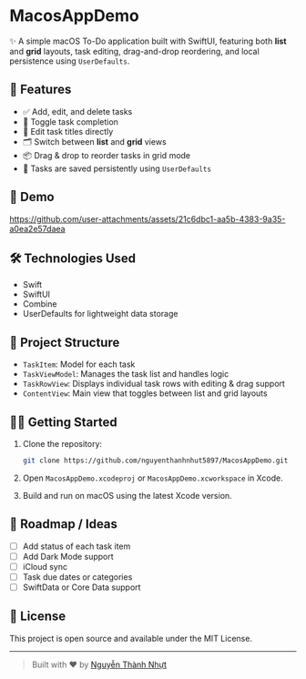 # MacosAppDemo

✨ A simple macOS To-Do application built with SwiftUI, featuring both **list** and **grid** layouts, task editing, drag-and-drop reordering, and local persistence using `UserDefaults`.

## 🚀 Features

- ✅ Add, edit, and delete tasks
- 🔄 Toggle task completion
- 📝 Edit task titles directly
- 🗂 Switch between **list** and **grid** views
- 📦 Drag & drop to reorder tasks in grid mode
- 💾 Tasks are saved persistently using `UserDefaults`

## 🎥 Demo

https://github.com/user-attachments/assets/21c6dbc1-aa5b-4383-9a35-a0ea2e57daea

## 🛠 Technologies Used

- Swift
- SwiftUI
- Combine
- UserDefaults for lightweight data storage

## 📁 Project Structure

- `TaskItem`: Model for each task
- `TaskViewModel`: Manages the task list and handles logic
- `TaskRowView`: Displays individual task rows with editing & drag support
- `ContentView`: Main view that toggles between list and grid layouts

## 🧑‍💻 Getting Started

1. Clone the repository:
    ```bash
    git clone https://github.com/nguyenthanhnhut5897/MacosAppDemo.git
    ```

2. Open `MacosAppDemo.xcodeproj` or `MacosAppDemo.xcworkspace` in Xcode.

3. Build and run on macOS using the latest Xcode version.

## 🧪 Roadmap / Ideas
- [ ] Add status of each task item
- [ ] Add Dark Mode support
- [ ] iCloud sync
- [ ] Task due dates or categories
- [ ] SwiftData or Core Data support

## 📄 License

This project is open source and available under the MIT License.

---

> Built with ❤️ by [Nguyễn Thành Nhựt](https://github.com/nguyenthanhnhut5897)
